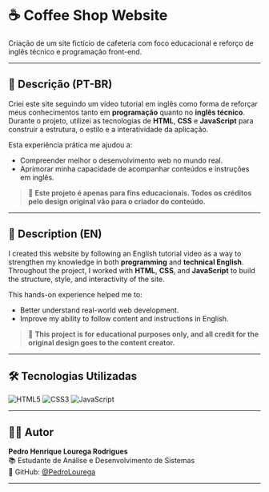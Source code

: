 # ☕ Coffee Shop Website

Criação de um site fictício de cafeteria com foco educacional e reforço de inglês técnico e programação front-end.

---

## 📘 Descrição (PT-BR)

Criei este site seguindo um vídeo tutorial em inglês como forma de reforçar meus conhecimentos tanto em **programação** quanto no **inglês técnico**.  
Durante o projeto, utilizei as tecnologias de **HTML**, **CSS** e **JavaScript** para construir a estrutura, o estilo e a interatividade da aplicação.

Esta experiência prática me ajudou a:
- Compreender melhor o desenvolvimento web no mundo real.
- Aprimorar minha capacidade de acompanhar conteúdos e instruções em inglês.

> 🔖 **Este projeto é apenas para fins educacionais. Todos os créditos pelo design original vão para o criador do conteúdo.**

---

## 📘 Description (EN)

I created this website by following an English tutorial video as a way to strengthen my knowledge in both **programming** and **technical English**.  
Throughout the project, I worked with **HTML**, **CSS**, and **JavaScript** to build the structure, style, and interactivity of the site.

This hands-on experience helped me to:
- Better understand real-world web development.
- Improve my ability to follow content and instructions in English.

> 🔖 **This project is for educational purposes only, and all credit for the original design goes to the content creator.**

---

## 🛠️ Tecnologias Utilizadas

![HTML5](https://img.shields.io/badge/HTML5-E34F26?style=for-the-badge&logo=html5&logoColor=white)
![CSS3](https://img.shields.io/badge/CSS3-1572B6?style=for-the-badge&logo=css3&logoColor=white)
![JavaScript](https://img.shields.io/badge/JavaScript-F7DF1E?style=for-the-badge&logo=javascript&logoColor=black)

---

## 👨‍💻 Autor

**Pedro Henrique Lourega Rodrigues**  
📚 Estudante de Análise e Desenvolvimento de Sistemas  
🔗 GitHub: [@PedroLourega](https://github.com/PedroLourega)

---
